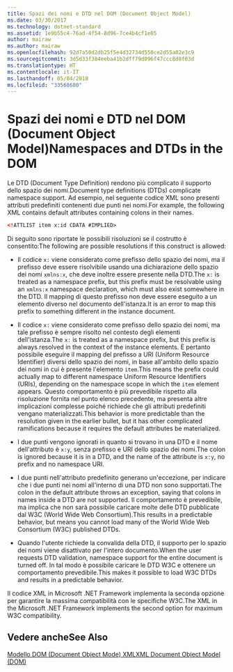 ```yaml
---
title: Spazi dei nomi e DTD nel DOM (Document Object Model)
ms.date: 03/30/2017
ms.technology: dotnet-standard
ms.assetid: 1e9b55c4-76ad-4f54-8d96-7ce4b4cf1e05
author: mairaw
ms.author: mairaw
ms.openlocfilehash: 92d7a50d2db25f5e4d32734d550ce2d55a02e3c9
ms.sourcegitcommit: 3d5d33f384eeba41b2dff79d096f47ccc8d8f03d
ms.translationtype: HT
ms.contentlocale: it-IT
ms.lasthandoff: 05/04/2018
ms.locfileid: "33568680"
---
```

# <a name="namespaces-and-dtds-in-the-dom"></a><span data-ttu-id="df460-102">Spazi dei nomi e DTD nel DOM (Document Object Model)</span><span class="sxs-lookup"><span data-stu-id="df460-102">Namespaces and DTDs in the DOM</span></span>
<span data-ttu-id="df460-103">Le DTD (Document Type Definition) rendono più complicato il supporto dello spazio dei nomi.</span><span class="sxs-lookup"><span data-stu-id="df460-103">Document type definitions (DTDs) complicate namespace support.</span></span> <span data-ttu-id="df460-104">Ad esempio, nel seguente codice XML sono presenti attributi predefiniti contenenti due punti nei nomi.</span><span class="sxs-lookup"><span data-stu-id="df460-104">For example, the following XML contains default attributes containing colons in their names.</span></span>  
  
```xml  
<!ATTLIST item x:id CDATA #IMPLIED>  
```  
  
 <span data-ttu-id="df460-105">Di seguito sono riportate le possibili risoluzioni se il costrutto è consentito:</span><span class="sxs-lookup"><span data-stu-id="df460-105">The following are possible resolutions if this construct is allowed:</span></span>  
  
-   <span data-ttu-id="df460-106">Il codice `x:` viene considerato come prefisso dello spazio dei nomi, ma il prefisso deve essere risolvibile usando una dichiarazione dello spazio dei nomi `xmlns:x`, che deve inoltre essere presente nella DTD.</span><span class="sxs-lookup"><span data-stu-id="df460-106">The `x:` is treated as a namespace prefix, but this prefix must be resolvable using an `xmlns:x` namespace declaration, which must also exist somewhere in the DTD.</span></span> <span data-ttu-id="df460-107">Il mapping di questo prefisso non deve essere eseguito a un elemento diverso nel documento dell'istanza.</span><span class="sxs-lookup"><span data-stu-id="df460-107">It is an error to map this prefix to something different in the instance document.</span></span>  
  
-   <span data-ttu-id="df460-108">Il codice `x:` viene considerato come prefisso dello spazio dei nomi, ma tale prefisso è sempre risolto nel contesto degli elementi dell'istanza.</span><span class="sxs-lookup"><span data-stu-id="df460-108">The `x:` is treated as a namespace prefix, but this prefix is always resolved in the context of the instance elements.</span></span> <span data-ttu-id="df460-109">È pertanto possibile eseguire il mapping del prefisso a URI (Uniform Resource Identifier) diversi dello spazio dei nomi, in base all'ambito dello spazio dei nomi in cui è presente l'elemento `item`.</span><span class="sxs-lookup"><span data-stu-id="df460-109">This means the prefix could actually map to different namespace Uniform Resource Identifiers (URIs), depending on the namespace scope in which the `item` element appears.</span></span> <span data-ttu-id="df460-110">Questo comportamento è più prevedibile rispetto alla risoluzione fornita nel punto elenco precedente, ma presenta altre implicazioni complesse poiché richiede che gli attributi predefiniti vengano materializzati.</span><span class="sxs-lookup"><span data-stu-id="df460-110">This behavior is more predictable than the resolution given in the earlier bullet, but it has other complicated ramifications because it requires the default attributes be materialized.</span></span>  
  
-   <span data-ttu-id="df460-111">I due punti vengono ignorati in quanto si trovano in una DTD e il nome dell'attributo è `x:y`, senza prefisso e URI dello spazio dei nomi.</span><span class="sxs-lookup"><span data-stu-id="df460-111">The colon is ignored because it is in a DTD, and the name of the attribute is `x:y`, no prefix and no namespace URI.</span></span>  
  
-   <span data-ttu-id="df460-112">I due punti nell'attributo predefinito generano un'eccezione, per indicare che i due punti nei nomi all'interno di una DTD non sono supportati.</span><span class="sxs-lookup"><span data-stu-id="df460-112">The colon in the default attribute throws an exception, saying that colons in names inside a DTD are not supported.</span></span> <span data-ttu-id="df460-113">Il comportamento è prevedibile, ma implica che non sarà possibile caricare molte delle DTD pubblicate dal W3C (World Wide Web Consortium).</span><span class="sxs-lookup"><span data-stu-id="df460-113">This results in a predictable behavior, but means you cannot load many of the World Wide Web Consortium (W3C) published DTDs.</span></span>  
  
-   <span data-ttu-id="df460-114">Quando l'utente richiede la convalida della DTD, il supporto per lo spazio dei nomi viene disattivato per l'intero documento.</span><span class="sxs-lookup"><span data-stu-id="df460-114">When the user requests DTD validation, namespace support for the entire document is turned off.</span></span> <span data-ttu-id="df460-115">In tal modo è possibile caricare le DTD W3C e ottenere un comportamento prevedibile.</span><span class="sxs-lookup"><span data-stu-id="df460-115">This makes it possible to load W3C DTDs and results in a predictable behavior.</span></span>  
  
 <span data-ttu-id="df460-116">Il codice XML in Microsoft .NET Framework implementa la seconda opzione per garantire la massima compatibilità con le specifiche W3C.</span><span class="sxs-lookup"><span data-stu-id="df460-116">The XML in the Microsoft .NET Framework implements the second option for maximum W3C compatibility.</span></span>  
  
## <a name="see-also"></a><span data-ttu-id="df460-117">Vedere anche</span><span class="sxs-lookup"><span data-stu-id="df460-117">See Also</span></span>  
 [<span data-ttu-id="df460-118">Modello DOM (Document Object Mode) XML</span><span class="sxs-lookup"><span data-stu-id="df460-118">XML Document Object Model (DOM)</span></span>](../../../../docs/standard/data/xml/xml-document-object-model-dom.md)
